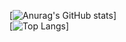 [![Anurag's GitHub stats](https://github-readme-stats.vercel.app/api?username=TimoRiegebauer&show_icons=true&theme=tokyonight)]
<br>
[![Top Langs](https://github-readme-stats.vercel.app/api/top-langs/?username=TimoRiegebauer&layout=compact)]
